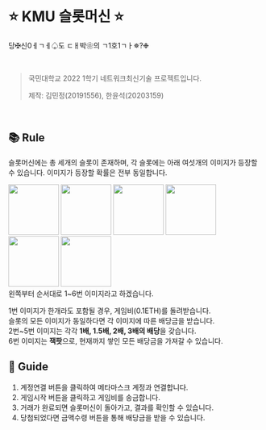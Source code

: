 # ⭐ KMU 슬롯머신 ⭐
당✠신0ㅔㄱㅔ♤도 ㄷㅐ박❀의 ㄱ1호1ㄱㅏ✵?❉

<br />

> 국민대학교 2022 1학기 네트워크최신기술 프로젝트입니다.
> 
> 제작: 김민정(20191556), 한윤석(20203159)

<br />

## 📚 Rule
슬롯머신에는 총 세개의 슬롯이 존재하며, 각 슬롯에는 아래 여섯개의 이미지가 등장할 수 있습니다.
이미지가 등장할 확률은 전부 동일합니다.
<div>
  <img width="100px" src="https://img1.daumcdn.net/thumb/R1280x0/?scode=mtistory2&fname=https%3A%2F%2Fblog.kakaocdn.net%2Fdn%2Fpaee7%2FbtrBst7nmrh%2FIKCczm0DLbWFlGo9gbZ8d0%2Fimg.png" />
  <img width="100px" src="https://img1.daumcdn.net/thumb/R1280x0/?scode=mtistory2&fname=https%3A%2F%2Fblog.kakaocdn.net%2Fdn%2FA5Soc%2FbtrBrusnQHe%2FxWm6VvKVp8RTrypj7kfM80%2Fimg.png" />
  <img width="100px" src="https://img1.daumcdn.net/thumb/R1280x0/?scode=mtistory2&fname=https%3A%2F%2Fblog.kakaocdn.net%2Fdn%2Fbf0FHZ%2FbtrBtDBC3Pt%2FA7detK7dpsNvsdkBoWIvs1%2Fimg.png" />
  <img width="100px" src="https://img1.daumcdn.net/thumb/R1280x0/?scode=mtistory2&fname=https%3A%2F%2Fblog.kakaocdn.net%2Fdn%2FZXVqA%2FbtrBtcQ8Wj5%2FLueUcd3ANAV5VJ1sTEr2gK%2Fimg.png" />
  <img width="100px" src="https://img1.daumcdn.net/thumb/R1280x0/?scode=mtistory2&fname=https%3A%2F%2Fblog.kakaocdn.net%2Fdn%2Fb3Tono%2FbtrBrOwINjL%2FsEbfAItTF8mEx4zOhPpMK0%2Fimg.png" />
  <img width="100px" src="https://img1.daumcdn.net/thumb/R1280x0/?scode=mtistory2&fname=https%3A%2F%2Fblog.kakaocdn.net%2Fdn%2FmJoZ5%2FbtrBs0jxkis%2FDk3nF7WpydNpqKKjRQkhA1%2Fimg.png" />
</div>
왼쪽부터 순서대로 1~6번 이미지라고 하겠습니다.
<br />

1번 이미지가 한개라도 포함될 경우, 게임비(0.1ETH)를 돌려받습니다.   
슬롯의 모든 이미지가 동일하다면 각 이미지에 따른 배당금을 받습니다.  
2번~5번 이미지는 각각 **1배, 1.5배, 2배, 3배의 배당**을 갖습니다.  
6번 이미지는 **잭팟**으로, 현재까지 쌓인 모든 배당금을 가져갈 수 있습니다. 


## 📝 Guide
1. 계정연결 버튼을 클릭하여 메타마스크 계정과 연결합니다.
2. 게임시작 버튼을 클릭하고 게임비를 송금합니다.
3. 거래가 완료되면 슬롯머신이 돌아가고, 결과를 확인할 수 있습니다.
4. 당첨되었다면 금액수령 버튼을 통해 배당금을 받을 수 있습니다.
